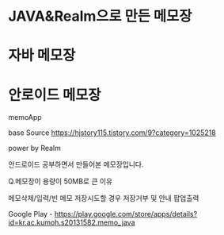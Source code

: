# JAVA&Realm으로 만든 메모장 
# 자바 메모장
# 안로이드 메모장
memoApp

base Source 
https://hjstory115.tistory.com/9?category=1025218

power by Realm

안드로이드 공부하면서 만들어본 메모장입니다.

Q.메모장이 용량이 50MB로  큰 이유 




메모삭제/입력/빈 메모 저장시도할 경우 저장거부 및 안내 팝업출력

Google Play - https://play.google.com/store/apps/details?id=kr.ac.kumoh.s20131582.memo_java
